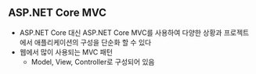 ## ASP.NET Core MVC
- ASP.NET Core 대신 ASP.NET Core MVC를 사용하여 다양한 상황과 프로젝트에서 애플리케이션의 구성을 단순화 할 수 있다
- 웹에서 많이 사용되는 MVC 패턴
  - Model, View, Controller로 구성되어 있음